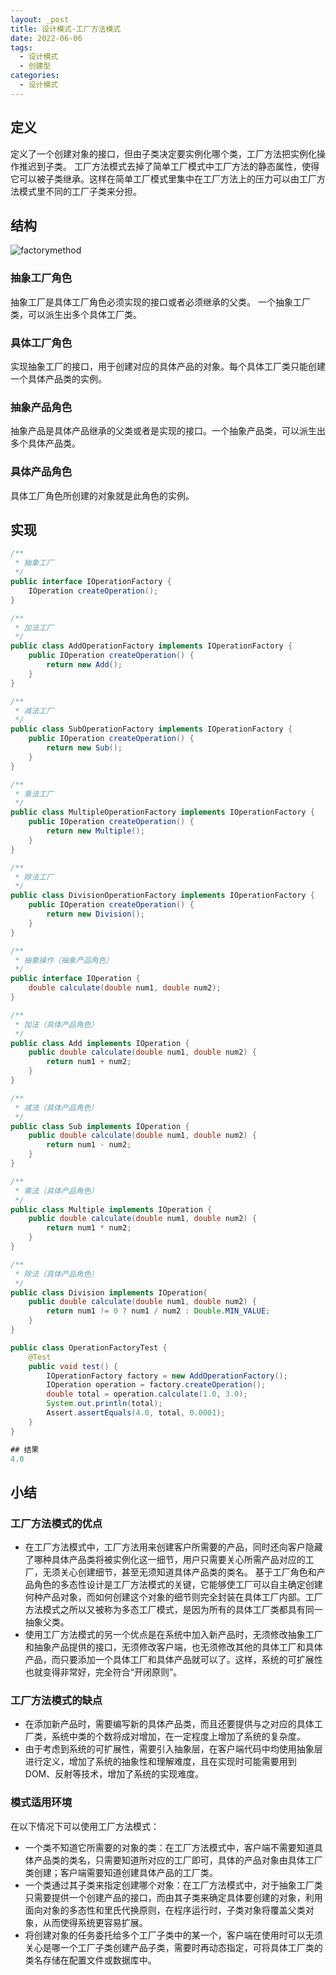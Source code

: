 ```yaml
---
layout: _post
title: 设计模式-工厂方法模式
date: 2022-06-06
tags: 
  - 设计模式
  - 创建型
categories: 
  - 设计模式
---
```


## 定义
定义了一个创建对象的接口，但由子类决定要实例化哪个类，工厂方法把实例化操作推迟到子类。
工厂方法模式去掉了简单工厂模式中工厂方法的静态属性，使得它可以被子类继承。这样在简单工厂模式里集中在工厂方法上的压力可以由工厂方法模式里不同的工厂子类来分担。

## 结构
![factorymethod](factorymethod.png)

### 抽象工厂角色 
抽象工厂是具体工厂角色必须实现的接口或者必须继承的父类。 一个抽象工厂类，可以派生出多个具体工厂类。
### 具体工厂角色
实现抽象工厂的接口，用于创建对应的具体产品的对象。每个具体工厂类只能创建一个具体产品类的实例。
### 抽象产品角色

抽象产品是具体产品继承的父类或者是实现的接口。一个抽象产品类，可以派生出多个具体产品类。
### 具体产品角色
具体工厂角色所创建的对象就是此角色的实例。

## 实现

```java
/**
 * 抽象工厂
 */
public interface IOperationFactory {
    IOperation createOperation();
}

/**
 * 加法工厂
 */
public class AddOperationFactory implements IOperationFactory {
    public IOperation createOperation() {
        return new Add();
    }
}

/**
 * 减法工厂
 */
public class SubOperationFactory implements IOperationFactory {
    public IOperation createOperation() {
        return new Sub();
    }
}

/**
 * 乘法工厂
 */
public class MultipleOperationFactory implements IOperationFactory {
    public IOperation createOperation() {
        return new Multiple();
    }
}

/**
 * 除法工厂
 */
public class DivisionOperationFactory implements IOperationFactory {
    public IOperation createOperation() {
        return new Division();
    }
}

/**
 * 抽象操作（抽象产品角色）
 */
public interface IOperation {
    double calculate(double num1, double num2);
}

/**
 * 加法（具体产品角色）
 */
public class Add implements IOperation {
    public double calculate(double num1, double num2) {
        return num1 + num2;
    }
}

/**
 * 减法（具体产品角色）
 */
public class Sub implements IOperation {
    public double calculate(double num1, double num2) {
        return num1 - num2;
    }
}

/**
 * 乘法（具体产品角色）
 */
public class Multiple implements IOperation {
    public double calculate(double num1, double num2) {
        return num1 * num2;
    }
}

/**
 * 除法（具体产品角色）
 */
public class Division implements IOperation{
    public double calculate(double num1, double num2) {
        return num1 != 0 ? num1 / num2 : Double.MIN_VALUE;
    }
}

public class OperationFactoryTest {
    @Test
    public void test() {
        IOperationFactory factory = new AddOperationFactory();
        IOperation operation = factory.createOperation();
        double total = operation.calculate(1.0, 3.0);
        System.out.println(total);
        Assert.assertEquals(4.0, total, 0.0001);
    }
}

## 结果
4.0
```

## 小结
### 工厂方法模式的优点
+ 在工厂方法模式中，工厂方法用来创建客户所需要的产品，同时还向客户隐藏了哪种具体产品类将被实例化这一细节，用户只需要关心所需产品对应的工厂，无须关心创建细节，甚至无须知道具体产品类的类名。
基于工厂角色和产品角色的多态性设计是工厂方法模式的关键，它能够使工厂可以自主确定创建何种产品对象，而如何创建这个对象的细节则完全封装在具体工厂内部。工厂方法模式之所以又被称为多态工厂模式，是因为所有的具体工厂类都具有同一抽象父类。
+ 使用工厂方法模式的另一个优点是在系统中加入新产品时，无须修改抽象工厂和抽象产品提供的接口，无须修改客户端，也无须修改其他的具体工厂和具体产品，而只要添加一个具体工厂和具体产品就可以了。这样，系统的可扩展性也就变得非常好，完全符合“开闭原则”。

### 工厂方法模式的缺点
+ 在添加新产品时，需要编写新的具体产品类，而且还要提供与之对应的具体工厂类，系统中类的个数将成对增加，在一定程度上增加了系统的复杂度。
+ 由于考虑到系统的可扩展性，需要引入抽象层，在客户端代码中均使用抽象层进行定义，增加了系统的抽象性和理解难度，且在实现时可能需要用到 DOM、反射等技术，增加了系统的实现难度。

### 模式适用环境
在以下情况下可以使用工厂方法模式：

- 一个类不知道它所需要的对象的类：在工厂方法模式中，客户端不需要知道具体产品类的类名，只需要知道所对应的工厂即可，具体的产品对象由具体工厂类创建；客户端需要知道创建具体产品的工厂类。
- 一个类通过其子类来指定创建哪个对象：在工厂方法模式中，对于抽象工厂类只需要提供一个创建产品的接口，而由其子类来确定具体要创建的对象，利用面向对象的多态性和里氏代换原则，在程序运行时，子类对象将覆盖父类对象，从而使得系统更容易扩展。
- 将创建对象的任务委托给多个工厂子类中的某一个，客户端在使用时可以无须关心是哪一个工厂子类创建产品子类，需要时再动态指定，可将具体工厂类的类名存储在配置文件或数据库中。 
